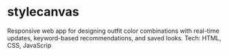 # stylecanvas
Responsive web app for designing outfit color
combinations with real-time updates, keyword-based recommendations, and saved looks. Tech: HTML, CSS, JavaScrip

